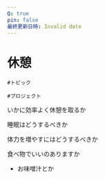 ```yaml
---
Q: true
pin: false
最終更新日時: Invalid date
---
```

# 休憩

`#トピック`

`#プロジェクト`

いかに効率よく休憩を取るか

睡眠はどうするべきか

体力を増やすにはどうするべきか

食べ物でいいのありますか

- お味噌汁とか